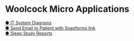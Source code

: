 # Woolcock Micro Applications

<a target=_blank href=https://vmiis.github.io/wimr-diagrams/ >&#9679; IT System Diagrams</a><br> 
<a target=_blank href=https://vmiis.github.io/wimr-snapforms/ >&#9679; Send Email to Patient with Snapforms link</a><br>
<a target=_blank href=https://vmiis.github.io/wimr-sleep-studt/ >&#9679; Sleep Study Reports</a><br> 
